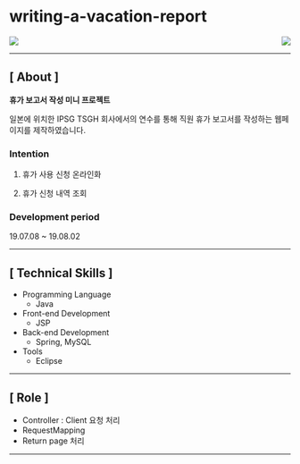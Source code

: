 # writing-a-vacation-report

<img src="https://user-images.githubusercontent.com/79898245/154544882-860a4fa1-6dda-4129-888c-79113ba8313c.png" align="right">
<img src="https://user-images.githubusercontent.com/79898245/154544519-14e64068-9d45-49e2-9fb8-d291f137a16a.png">

---

## **[ About ]**
**휴가 보고서 작성 미니 프로젝트**

일본에 위치한 IPSG TSGH 회사에서의 연수를 통해 직원 휴가 보고서를 작성하는 웹페이지를 제작하였습니다.

### Intention
1. 휴가 사용 신청 온라인화

2. 휴가 신청 내역 조회

### Development period
19.07.08 ~ 19.08.02

---

## **[ Technical Skills ]**

*   Programming Language
    *   Java
*   Front-end Development
    *   JSP
*   Back-end Development
    *   Spring, MySQL
*   Tools
    *   Eclipse

---

## **[ Role ]**
* Controller : Client 요청 처리
* RequestMapping
* Return page 처리

---

